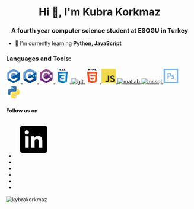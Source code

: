 <h1 align="center">Hi 👋, I'm Kubra Korkmaz</h1>
<h3 align="center">A fourth year computer science student at ESOGU in Turkey</h3>

- 🌱 I’m currently learning **Python, JavaScript**




<h3 align="left">Languages and Tools:</h3>
<p align="left"> <a href="https://www.cprogramming.com/" target="_blank" rel="noreferrer"> <img src="https://raw.githubusercontent.com/devicons/devicon/master/icons/c/c-original.svg" alt="c" width="40" height="40"/> </a> <a href="https://www.w3schools.com/cpp/" target="_blank" rel="noreferrer"> <img src="https://raw.githubusercontent.com/devicons/devicon/master/icons/cplusplus/cplusplus-original.svg" alt="cplusplus" width="40" height="40"/> </a> <a href="https://www.w3schools.com/cs/" target="_blank" rel="noreferrer"> <img src="https://raw.githubusercontent.com/devicons/devicon/master/icons/csharp/csharp-original.svg" alt="csharp" width="40" height="40"/> </a> <a href="https://www.w3schools.com/css/" target="_blank" rel="noreferrer"> <img src="https://raw.githubusercontent.com/devicons/devicon/master/icons/css3/css3-original-wordmark.svg" alt="css3" width="40" height="40"/> </a> <a href="https://git-scm.com/" target="_blank" rel="noreferrer"> <img src="https://www.vectorlogo.zone/logos/git-scm/git-scm-icon.svg" alt="git" width="40" height="40"/> </a> <a href="https://www.w3.org/html/" target="_blank" rel="noreferrer"> <img src="https://raw.githubusercontent.com/devicons/devicon/master/icons/html5/html5-original-wordmark.svg" alt="html5" width="40" height="40"/> </a> <a href="https://developer.mozilla.org/en-US/docs/Web/JavaScript" target="_blank" rel="noreferrer"> <img src="https://raw.githubusercontent.com/devicons/devicon/master/icons/javascript/javascript-original.svg" alt="javascript" width="40" height="40"/> </a> <a href="https://www.mathworks.com/" target="_blank" rel="noreferrer"> <img src="https://upload.wikimedia.org/wikipedia/commons/2/21/Matlab_Logo.png" alt="matlab" width="40" height="40"/> </a> <a href="https://www.microsoft.com/en-us/sql-server" target="_blank" rel="noreferrer"> <img src="https://www.svgrepo.com/show/303229/microsoft-sql-server-logo.svg" alt="mssql" width="40" height="40"/> </a> <a href="https://www.photoshop.com/en" target="_blank" rel="noreferrer"> <img src="https://raw.githubusercontent.com/devicons/devicon/master/icons/photoshop/photoshop-line.svg" alt="photoshop" width="40" height="40"/> </a> <a href="https://www.python.org" target="_blank" rel="noreferrer"> <img src="https://raw.githubusercontent.com/devicons/devicon/master/icons/python/python-original.svg" alt="python" width="40" height="40"/> </a> </p>

<div class="footer-social-icons">
    <h4 class="_14">Follow us on</h4>
    <ul class="social-icons">
        <li><a href="https://www.linkedin.com/in/k%C3%BCbra-korkmaz-138087226/" class="social-icon"><svg xmlns="http://www.w3.org/2000/svg" x="0px" y="0px" width="100" height="100" viewBox="0 0 30 30">
    <path d="M24,4H6C4.895,4,4,4.895,4,6v18c0,1.105,0.895,2,2,2h18c1.105,0,2-0.895,2-2V6C26,4.895,25.105,4,24,4z M10.954,22h-2.95 v-9.492h2.95V22z M9.449,11.151c-0.951,0-1.72-0.771-1.72-1.72c0-0.949,0.77-1.719,1.72-1.719c0.948,0,1.719,0.771,1.719,1.719 C11.168,10.38,10.397,11.151,9.449,11.151z M22.004,22h-2.948v-4.616c0-1.101-0.02-2.517-1.533-2.517 c-1.535,0-1.771,1.199-1.771,2.437V22h-2.948v-9.492h2.83v1.297h0.04c0.394-0.746,1.356-1.533,2.791-1.533 c2.987,0,3.539,1.966,3.539,4.522V22z"></path>
</svg><i class="fa fa-facebook"></i></a></li>
        <li><a href="" class="social-icon"> <i class="fa fa-twitter"></i></a></li>
        <li><a href="" class="social-icon"> <i class="fa fa-rss"></i></a></li>
        <li><a href="" class="social-icon"> <i class="fa fa-youtube"></i></a></li>
        <li><a href="" class="social-icon"> <i class="fa fa-linkedin"></i></a></li>
        <li><a href="" class="social-icon"> <i class="fa fa-google-plus"></i></a></li>
    </ul>
</div>
<p><img align="center" src="https://github-readme-stats.vercel.app/api/top-langs?username=kybrakorkmaz&show_icons=true&locale=en&layout=compact" alt="kybrakorkmaz" /></p>

